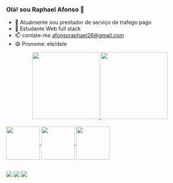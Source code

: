 ### Olá! sou Raphael Afonso  👋

- 🔭 Atualmente sou prestador de serviço de trafego pago
- 🌱 Estudante Web full stack
- 📫 contate-me afonsoraphael26@gmail.com
- 😄 Pronome: ele/dele

<div align="center">
  <a href="https://github.com/afonsoraphael">
  <img height="180em" src="https://github-readme-stats.vercel.app/api?username=afonsoraphael&show_icons=true&theme=rose_pine&include_all_commits=true&count_private=true"/>
  <img height="180em" src="https://github-readme-stats.vercel.app/api/top-langs/?username=afonsoraphael&layout=compact&langs_count=7&theme=rose_pine"/>
</div>

<div style="display: inline_block"><br>
  <img align="center" height="90" width="90" src="https://www.beabadohtml.com.br/midias/imagens/html5.png">
  <img align="center" height="90" width="90" src="https://www.beabadohtml.com.br/midias/imagens/js.png">
  <img align="center" height="90" width="90" src="https://www.beabadohtml.com.br/midias/imagens/css3.png">
 
</div>

##

  <a href="https://www.instagram.com/afonsoraphael_/" target="_blank"><img src="https://img.shields.io/badge/-Instagram-%23E4405F?style=for-the-badge&logo=instagram&logoColor=white" target="_blank"></a>
    <a href = "mailto:afonsoraphael26.com"><img src="https://img.shields.io/badge/-Gmail-%23333?style=for-the-badge&logo=gmail&logoColor=red" target="_blank"></a>
      <a href="https://www.linkedin.com/in/" target="_blank"><img src="https://img.shields.io/badge/-LinkedIn-%230077B5?style=for-the-badge&logo=linkedin&logoColor=white" target="_blank"></a> 
      
      
